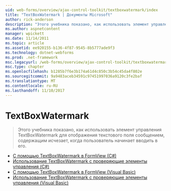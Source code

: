 ```yaml
---
uid: web-forms/overview/ajax-control-toolkit/textboxwatermark/index
title: "TextBoxWatermark | Документы Microsoft"
author: rick-anderson
description: "Этого учебника показано, как использовать элемент управления TextBoxWatermark для отображения текстового поля сообщением, содержащим исчезает, когда пользователь начинает вводить в его."
ms.author: aspnetcontent
manager: wpickett
ms.date: 11/14/2011
ms.topic: article
ms.assetid: ee920155-b136-4f87-9545-8b5777ade9f3
ms.technology: dotnet-webforms
ms.prod: .net-framework
msc.legacyurl: /web-forms/overview/ajax-control-toolkit/textboxwatermark
msc.type: chapter
ms.openlocfilehash: b1285b7f6e3b174a61d4c850c3b54c45da4f802e
ms.sourcegitcommit: 9a9483aceb34591c97451997036a9120c3fe2baf
ms.translationtype: MT
ms.contentlocale: ru-RU
ms.lasthandoff: 11/10/2017
---
```

<a name="textboxwatermark"></a>TextBoxWatermark
====================
> Этого учебника показано, как использовать элемент управления TextBoxWatermark для отображения текстового поля сообщением, содержащим исчезает, когда пользователь начинает вводить в его.


- [С помощью TextBoxWatermark в FormView (C#)](using-textboxwatermark-in-a-formview-cs.md)
- [Использование TextBoxWatermark с проверяющие элементы управления (C#)](using-textboxwatermark-with-validation-controls-cs.md)
- [С помощью TextBoxWatermark в FormView (Visual Basic)](using-textboxwatermark-in-a-formview-vb.md)
- [Использование TextBoxWatermark с проверяющие элементы управления (Visual Basic)](using-textboxwatermark-with-validation-controls-vb.md)
